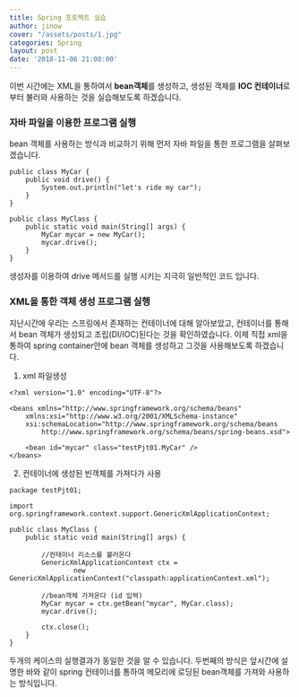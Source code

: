 ```yaml
---
title: Spring 프로젝트 실습
author: jinow
cover: "/assets/posts/1.jpg"
categories: Spring
layout: post
date: '2018-11-06 21:00:00'
---
```


이번 시간에는 XML을 통하여서 **bean객체**를 생성하고, 생성된 객체를 **IOC 컨테이너**로부터 불러와 사용하는 것을 실습해보도록 하겠습니다.

### 자바 파일을 이용한 프로그램 실행
bean 객체를 사용하는 방식과 비교하기 위해 먼저 자바 파일을 통한 프로그램을 살펴보겠습니다.

```
public class MyCar {
	public void drive() {
		System.out.println("let's ride my car");
	}
}
```

```
public class MyClass {
	public static void main(String[] args) {
		MyCar mycar = new MyCar();
		mycar.drive();
	}
}
```
생성자를 이용하여 drive 메서드를 실행 시키는 지극히 일반적인 코드 입니다.

### XML을 통한 객체 생성 프로그램 실행  
지난시간에 우리는 스프링에서 존재하는 컨테이너에 대해 알아보았고, 컨테이너를 통해서 bean 객체가 생성되고 조립(DI/IOC)된다는 것을 확인하였습니다.
이제 직접 xml을 통하여 spring container안에 bean 객체를 생성하고 그것을 사용해보도록 하겠습니다.

1) xml 파일생성   
```
<?xml version="1.0" encoding="UTF-8"?>

<beans xmlns="http://www.springframework.org/schema/beans"
	xmlns:xsi="http://www.w3.org/2001/XMLSchema-instance"
	xsi:schemaLocation="http://www.springframework.org/schema/beans
 		http://www.springframework.org/schema/beans/spring-beans.xsd">

	<bean id="mycar" class="testPjt01.MyCar" />
</beans>

```

2) 컨테이너에 생성된 빈객체를 가져다가 사용
```
package testPjt01;

import org.springframework.context.support.GenericXmlApplicationContext;

public class MyClass {
	public static void main(String[] args) {

		//컨테이너 리소스를 불러온다
		GenericXmlApplicationContext ctx =
				new GenericXmlApplicationContext("classpath:applicationContext.xml");

		//bean객체 가져온다 (id 입력)  
		MyCar mycar = ctx.getBean("mycar", MyCar.class);
		mycar.drive();

		ctx.close();
	}
}

```

두개의 케이스의 실행결과가 동일한 것을 알 수 있습니다.
두번째의 방식은 앞시간에 설명한 바와 같이 spring 컨테이너를 통하여 메모리에 로딩된 bean객체를 가져와 사용하는 방식입니다. 
